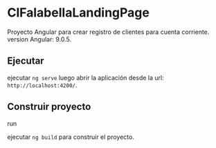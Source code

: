 # ClFalabellaLandingPage

Proyecto Angular para crear registro de clientes para cuenta corriente.  version Angular: 9.0.5.

## Ejecutar

ejecutar  `ng serve` luego abrir la aplicación desde la url: `http://localhost:4200/`. 

## Construir proyecto

run

ejecutar `ng build` para construir el proyecto.